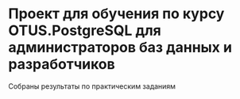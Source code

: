 # Проект для обучения по курсу OTUS.PostgreSQL для администраторов баз данных и разработчиков
Собраны результаты по практическим заданиям
